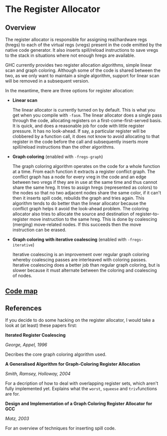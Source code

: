 # The Register Allocator


## Overview



The register allocator is responsible for assigning real/hardware regs (hregs) to each of the virtual regs (vregs) present in the code emitted by the native code generator. It also inserts spill/reload instructions to save vregs to the stack in situations where not enough hregs are available. 



GHC currently provides two register allocation algorithms, simple linear scan and graph coloring. Although some of the code is shared between the two, as we only want to maintain a single algorithm, support for linear scan will be removed in a subsequent version.



In the meantime, there are three options for register allocation:


- **Linear scan**

  The linear allocator is currently turned on by default. This is what you get when you compile with `-fasm`. The linear allocator does a single pass through the code, allocating registers on a first-come-first-served basis. It is quick, and does a reasonable job for code with little register pressure. It has no look-ahead. If say, a particular register will be clobbered by a function call, it does not know to avoid allocating to that register in the code before the call and subsequently inserts more spill/reload instructions than the other algorithms.

- **Graph coloring** (enabled with `-fregs-graph`)

  The graph coloring algorithm operates on the code for a whole function at a time. From each function it extracts a register conflict graph. The conflict graph has a node for every vreg in the code and an edge between two vregs if they are in use at the same time and thus cannot share the same hreg. It tries to assign hregs (represented as colors) to the nodes so that no two adjacent nodes share the same color, if it can't then it inserts spill code, rebuilds the graph and tries again. This algorithm tends to do better than the linear allocator because the conflict graph helps it avoid the look-ahead problem. The coloring allocator also tries to allocate the source and destination of register-to-register move instruction to the same hreg. This is done by coalescing (merging) move-related nodes. If this succeeds then the move instruction can be erased.

- **Graph coloring with iterative coalescing** (enabled with `-fregs-iterative`)

  Iterative coalescing is an improvement over regular graph coloring whereby coalescing passes are interleaved with coloring passes. Iterative coalescing does a better job than regular graph coloring, but is slower because it must alternate between the coloring and coalescing of nodes.

## [Code map](commentary/compiler/backends/ncg/register-allocator/code)


## References



If you decide to do some hacking on the register allocator, I would take a look at (at least) these papers first:



**Iterated Register Coalescing**

*George, Appel, 1996*

Decribes the core graph coloring algorithm used.



**A Generalised Algorithm for Graph-Coloring Register Allocation**

*Smith, Ramsey, Holloway, 2004*

For a decription of how to deal with overlapping register sets, which aren't fully implemented yet. Explains what the `worst`, `squeese` and `triv`functions are for.



**Design and Implementation of a Graph Coloring Register Allocator for GCC**

*Matz, 2003*

For an overview of techniques for inserting spill code.


